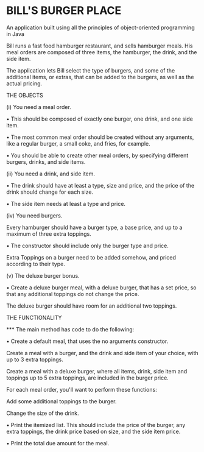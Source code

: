 # BILL'S BURGER PLACE

An application built using all the principles of object-oriented programming in Java

Bill runs a fast food hamburger restaurant, and sells hamburger meals. His meal orders are composed of three items, the hamburger, the drink, and the side item.

The application lets Bill select the type of burgers, and some of the additional items, or extras, that can be added to the burgers, as well as the actual pricing.

THE OBJECTS

(i) You need a meal order.

• This should be composed of exactly one burger, one drink, and one side item.

• The most common meal order should be created without any arguments, like a regular burger, a small coke, and fries, for example.

• You should be able to create other meal orders, by specifying different burgers, drinks, and side items.

(ii) You need a drink, and side item.

• The drink should have at least a type, size and price, and the price of the drink should change for each size.

• The side item needs at least a type and price.

(iv) You need burgers.

Every hamburger should have a burger type, a base price, and up to a maximum of three extra toppings.

• The constructor should include only the burger type and price.

Extra Toppings on a burger need to be added somehow, and priced according to their type.

(v) The deluxe burger bonus.

• Create a deluxe burger meal, with a deluxe burger, that has a set price, so that any additional toppings do not change the price.

The deluxe burger should have room for an additional two toppings.

THE FUNCTIONALITY

*** The main method has code to do the following:

• Create a default meal, that uses the no arguments constructor.

Create a meal with a burger, and the drink and side item of your choice, with up to 3 extra toppings.

Create a meal with a deluxe burger, where all items, drink, side item and toppings up to 5 extra toppings, are included in the burger price.

For each meal order, you'll want to perform these functions:

Add some additional toppings to the burger.

Change the size of the drink.

• Print the itemized list. This should include the price of the burger, any extra toppings, the drink price based on size, and the side item price.

• Print the total due amount for the meal.

